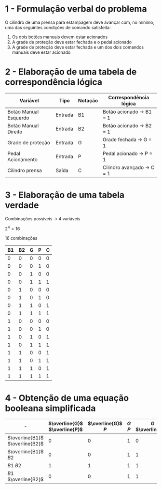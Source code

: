 # 1 - Formulação verbal do problema
O cilindro de uma prensa para estampagem deve avançar com, no mínimo, uma das seguintes condições de comando satisfeita:

1) Os dois botões manuais devem estar acionados
2) A grade de proteção deve estar fechada e o pedal acionado
3) A grade de proteção deve estar fechada e um dos dois comandos manuais deve estar acionado

# 2 - Elaboração de uma tabela de correspondência lógica

| Variável              | Tipo     | Notação | Correspondência lógica |
| -                     | -        | -       | -                      |
| Botão Manual Esquerdo |  Entrada | B1   | Botão acionado -> B1 = 1 |
| Botão Manual Direito  |  Entrada | B2   | Botão acionado -> B2 = 1 |
| Grade de proteção     |  Entrada | G    | Grade fechada -> G = 1 |
| Pedal Acionamento     |  Entrada | P    | Pedal acionado -> P = 1 |
| Cilindro prensa       |  Saída   | C    | Cilindro avançado -> C = 1 |


# 3 - Elaboração de uma tabela verdade
Combinações possíveis -> 4 variáveis

$2^4 = 16$

16 combinações

| B1 | B2 | G | P | **C** |
| -  | -  | - | - | -     |
| 0  | 0  | 0 | 0 | 0     |
| 0  | 0  | 0 | 1 | 0     |
| 0  | 0  | 1 | 0 | 0     |
| 0  | 0  | 1 | 1 | 1     |
| 0  | 1  | 0 | 0 | 0     |
| 0  | 1  | 0 | 1 | 0     |
| 0  | 1  | 1 | 0 | 1     |
| 0  | 1  | 1 | 1 | 1     |
| 1  | 0  | 0 | 0 | 0     |
| 1  | 0  | 0 | 1 | 0     |
| 1  | 0  | 1 | 0 | 1     |
| 1  | 0  | 1 | 1 | 1     |
| 1  | 1  | 0 | 0 | 1     |
| 1  | 1  | 0 | 1 | 1     |
| 1  | 1  | 1 | 0 | 1     |
| 1  | 1  | 1 | 1 | 1     |


# 4 - Obtenção de uma equação booleana simplificada

| - | $\overline{G}$ $\overline{P}$ | $\overline{G}$ $P$ | $G$ $P$ | $G$ $\overline{P}$ |
| - | - | - | - | - | 
| $\overline{B1}$ $\overline{B2}$ | 0 | 0 | 1 | 0 | 
| $\overline{B1}$ $B2$            | 0 | 0 | 1 | 1 | 
| $B1$ $B2$                       | 1 | 1 | 1 | 1 | 
| $B1$ $\overline{B2}$            | 0 | 0 | 1 | 1 | 
